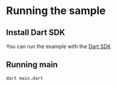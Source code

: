 # Running the sample

## Install Dart SDK

You can run the example with the [Dart SDK](https://dart.dev/get-dart)

## Running main
```
dart main.dart
```
